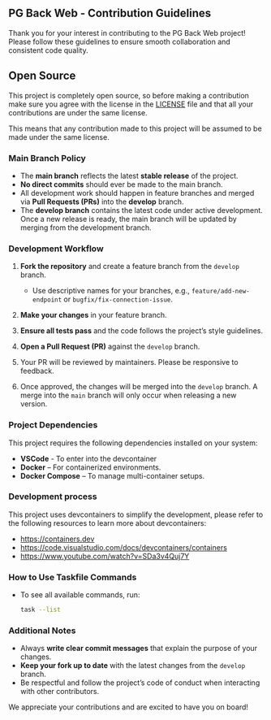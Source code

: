 ## PG Back Web - Contribution Guidelines

Thank you for your interest in contributing to the PG Back Web project! Please
follow these guidelines to ensure smooth collaboration and consistent code
quality.

## Open Source

This project is completely open source, so before making a contribution make
sure you agree with the license in the [LICENSE](LICENSE) file and that all your
contributions are under the same license.

This means that any contribution made to this project will be assumed to be made
under the same license.

### Main Branch Policy

- The **main branch** reflects the latest **stable release** of the project.
- **No direct commits** should ever be made to the main branch.
- All development work should happen in feature branches and merged via **Pull
  Requests (PRs)** into the **develop** branch.
- The **develop branch** contains the latest code under active development. Once
  a new release is ready, the main branch will be updated by merging from the
  development branch.

### Development Workflow

1. **Fork the repository** and create a feature branch from the `develop`
   branch.
   - Use descriptive names for your branches, e.g., `feature/add-new-endpoint`
     or `bugfix/fix-connection-issue`.

2. **Make your changes** in your feature branch.

3. **Ensure all tests pass** and the code follows the project’s style
   guidelines.

4. **Open a Pull Request (PR)** against the `develop` branch.

5. Your PR will be reviewed by maintainers. Please be responsive to feedback.

6. Once approved, the changes will be merged into the `develop` branch. A merge
   into the `main` branch will only occur when releasing a new version.

### Project Dependencies

This project requires the following dependencies installed on your system:

- **VSCode** - To enter into the devcontainer
- **Docker** – For containerized environments.
- **Docker Compose** – To manage multi-container setups.

### Development process

This project uses devcontainers to simplify the development, please refer to the
following resources to learn more about devcontainers:

- https://containers.dev
- https://code.visualstudio.com/docs/devcontainers/containers
- https://www.youtube.com/watch?v=SDa3v4Quj7Y

### How to Use Taskfile Commands

- To see all available commands, run:
  ```bash
  task --list
  ```

### Additional Notes

- Always **write clear commit messages** that explain the purpose of your
  changes.
- **Keep your fork up to date** with the latest changes from the `develop`
  branch.
- Be respectful and follow the project’s code of conduct when interacting with
  other contributors.

We appreciate your contributions and are excited to have you on board!
